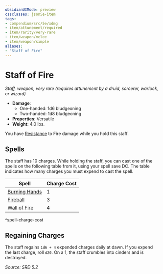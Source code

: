 ```yaml
---
obsidianUIMode: preview
cssclasses: json5e-item
tags:
- compendium/src/5e/xdmg
- item/attunement/required
- item/rarity/very-rare
- item/weapon/melee
- item/weapon/simple
aliases: 
- "Staff of Fire"
---
```

# Staff of Fire
*Staff, weapon, very rare (requires attunement by a druid, sorcerer, warlock, or wizard)*  

- **Damage**:
  - One-handed: 1d6 bludgeoning
  - Two-handed: 1d8 bludgeoning
- **Properties**: Versatile
- **Weight**: 4.0 lbs.

You have [Resistance](rules/variant-rules/resistance-xphb.md) to Fire damage while you hold this staff.

## Spells

The staff has 10 charges. While holding the staff, you can cast one of the spells on the following table from it, using your spell save DC. The table indicates how many charges you must expend to cast the spell.

| Spell | Charge Cost |
|-------|-------------|
| [Burning Hands](compendium/spells/burning-hands-xphb.md) | 1 |
| [Fireball](compendium/spells/fireball-xphb.md) | 3 |
| [Wall of Fire](compendium/spells/wall-of-fire-xphb.md) | 4 |
^spell-charge-cost

## Regaining Charges

The staff regains `1d6 + 4` expended charges daily at dawn. If you expend the last charge, roll `d20`. On a 1, the staff crumbles into cinders and is destroyed.

*Source: SRD 5.2*